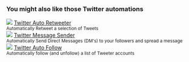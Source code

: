 <div xmlns="http://www.w3.org/1999/xhtml" id="section_relatedapis" class="row">
	<div class="col-xs-12">
		<h3 id="section_relatedapis"> You might also like those Twitter automations</h3>
	</div>
	<div class="col-xs-12 col-md-4 text-center">
		<img class="img-rounded" src="https://s3-eu-west-1.amazonaws.com/phantombuster-static/api-store/Twitter_Auto_Retweeter/Twitter+Auto+Retweet(2).png" /> 
		<a href="https://phantombuster.com/api-store/11057/twitter-auto-retweeter">
			Twitter Auto Retweeter</a><br />
		<small>Automatically Retweet a selection of Tweets</small>
	</div>
	<div class="col-xs-12 col-md-4 text-center">
		<img class="img-rounded" src="https://s3-eu-west-1.amazonaws.com/phantombuster-static/api-store/Twitter+Message+Sender/Twitter+Auto+DM(1).png" /> 
		<a href="https://phantombuster.com/api-store/10678/twitter-message-sender">
			Twitter Message Sender</a><br />
		<small>Automatically Send Direct Messages (DM's) to your followers and spread a message</small>
	</div>
	<div class="col-xs-12 col-md-4 text-center">
		<img class="img-rounded" src="https://s3-eu-west-1.amazonaws.com/phantombuster-static/api-store/twitter_auto_follow/Twitter+Auto+Follow.png" /> 
		<a href="https://phantombuster.com/api-store/4127/twitter-auto-follow">
			Twitter Auto Follow</a><br />
		<small>Automatically follow (and unfollow) a list of Tweeter accounts</small>
	</div>
</div>
